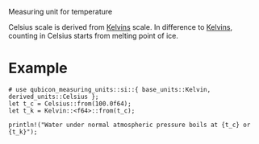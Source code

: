 Measuring unit for temperature

Celsius scale is derived from [Kelvins](crate::si::base_units::Kelvin) scale.
In difference to [Kelvins](crate::si::base_units::Kelvin), counting in Celsius starts from melting point of ice.

# Example
```
# use qubicon_measuring_units::si::{ base_units::Kelvin, derived_units::Celsius };
let t_c = Celsius::from(100.0f64);
let t_k = Kelvin::<f64>::from(t_c);

println!("Water under normal atmospheric pressure boils at {t_c} or {t_k}");
```